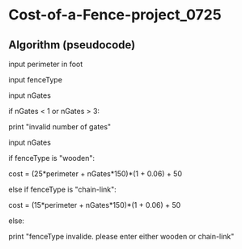 # Cost-of-a-Fence-project_0725

## Algorithm (pseudocode)

input perimeter in foot

input fenceType

input nGates

if nGates < 1 or nGates > 3:

  print "invalid number of gates"

  input nGates

if fenceType is "wooden":

  cost = (25\*perimeter + nGates\*150)\*(1 + 0.06) + 50

else if fenceType is "chain-link":

  cost = (15\*perimeter + nGates\*150)\*(1 + 0.06) + 50

else:

  print "fenceType invalide. please enter either wooden or chain-link"
